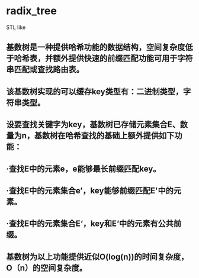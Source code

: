 # radix_tree
STL like

## 基数树是一种提供哈希功能的数据结构，空间复杂度低于哈希表，并额外提供快速的前缀匹配功能可用于字符串匹配或查找路由表。
## 该基数树实现的可以缓存key类型有：二进制类型，字符串类型。

## 设要查找关键字为key，基数树已存储元素集合E、数量为n，基数树在哈希查找的基础上额外提供如下功能：
## ·查找E中的元素e，e能够最长前缀匹配key。
## ·查找E中的元素集合e’，key能够前缀匹配E'中的元素。
## ·查找E中的元素集合E‘，key和E‘中的元素有公共前缀。
## 基数树为以上功能提供近似O(log(n))的时间复杂度，O（n）的空间复杂度。
